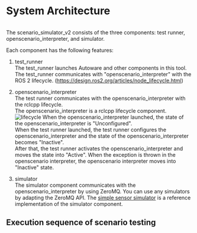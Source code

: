 # System Architecture

```plantuml source="docs/developer_guide/uml/whole_architecture.pu"

```

The scenario_simulator_v2 consists of the three components: test runner, openscenario_interpreter, and simulator.

Each component has the following features:

1. test_runner  
   The test_runner launches Autoware and other components in this tool.  
   The test_runner communicates with "openscenario_interpreter" with the ROS 2 lifecycle.
   (<https://design.ros2.org/articles/node_lifecycle.html>)

1. openscenario_interpreter  
   The test runner communicates with the openscenario_interpreter with the rclcpp lifecycle.  
   The openscenario_interpreter is a rclcpp lifecycle component.  
   ![lifecycle](https://design.ros2.org/img/node_lifecycle/life_cycle_sm.png "lifecycle")
   When the openscenario_interpreter launched, the state of the openscenario_interpreter is "Unconfigured".  
   When the test runner launched, the test runner configures the openscenario_interpreter and the state of the openscenario_interpreter becomes "Inactive".  
   After that, the test runner activates the openscenario_interpreter and moves the state into "Active".
   When the exception is thrown in the openscenario interpreter, the openscenario interpreter moves into "Inactive" state.

1. simulator  
   The simulator component communicates with the openscenario_interpreter by using ZeroMQ.
   You can use any simulators by adapting the ZeroMQ API.
   The [simple sensor simulator](SimpleSensorSimulator.md) is a reference implementation of the simulator component.

## Execution sequence of scenario testing

```plantuml source="docs/developer_guide/uml/sequence.pu"

```
